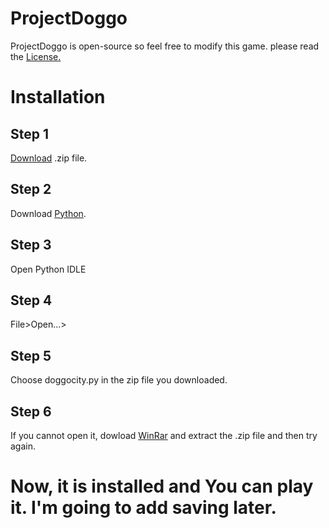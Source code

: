 # ProjectDoggo
ProjectDoggo is open-source so feel free to modify this game. please read the [License.](https://raw.githubusercontent.com/qwertydev1/DoggoCity/main/LICENSE)
# Installation
## Step 1
[Download](https://qwertydev1.github.io/ProjectDoggo/) .zip file.
## Step 2
Download [Python](https://www.python.org/downloads/).
## Step 3
Open Python IDLE
## Step 4
File>Open...>
## Step 5 
Choose doggocity.py in the zip file you downloaded.
## Step 6
If you cannot open it, dowload [WinRar](https://www.rarlab.com/download.htm) and extract the .zip file and then try again.
# Now, it is installed and You can play it. I'm going to add saving later.
